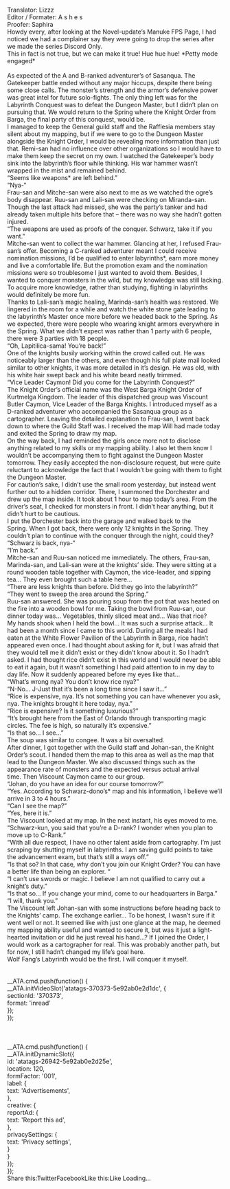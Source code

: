 <br/>
Translator: Lizzz<br/>
Editor / Formater: A s h e s<br/>
Proofer: Saphira<br/>
Howdy every, after looking at the Novel-update’s Manuke FPS Page, I had noticed we had a complainer say they were going to drop the series after we made the series Discord Only. <br/>
This in fact is not true, but we can make it true! Hue hue hue! *Petty mode engaged*<br/>
<br/>
As expected of the A and B-ranked adventurer’s of Sasanqua. The Gatekeeper battle ended without any major hiccups, despite there being some close calls. The monster’s strength and the armor’s defensive power was great intel for future solo-fights. The only thing left was for the Labyrinth Conquest was to defeat the Dungeon Master, but I didn’t plan on pursuing that. We would return to the Spring where the Knight Order from Barga, the final party of this conquest, would be.<br/>
I managed to keep the General guild staff and the Rafflesia members stay silent about my mapping, but if we were to go to the Dungeon Master alongside the Knight Order, I would be revealing more information than just that. Remi-san had no influence over other organizations so I would have to make them keep the secret on my own. I watched the Gatekeeper’s body sink into the labyrinth’s floor while thinking. His war hammer wasn’t wrapped in the mist and remained behind.<br/>
“Seems like weapons* are left behind.”<br/>
“Nya-“<br/>
Frau-san and Mitche-san were also next to me as we watched the ogre’s body disappear. Ruu-san and Lali-san were checking on Miranda-san. Though the last attack had missed, she was the party’s tanker and had already taken multiple hits before that – there was no way she hadn’t gotten injured.<br/>
“The weapons are used as proofs of the conquer. Schwarz, take it if you want.”<br/>
Mitche-san went to collect the war hammer. Glancing at her, I refused Frau-san’s offer. Becoming a C-ranked adventurer meant I could receive nomination missions, I’d be qualified to enter labyrinths*, earn more money and live a comfortable life. But the promotion exam and the nomination missions were so troublesome I just wanted to avoid them. Besides, I wanted to conquer monsters in the wild, but my knowledge was still lacking. To acquire more knowledge, rather than studying, fighting in labyrinths would definitely be more fun.<br/>
Thanks to Lali-san’s magic healing, Marinda-san’s health was restored. We lingered in the room for a while and watch the white stone gate leading to the labyrinth’s Master once more before we headed back to the Spring. As we expected, there were people who wearing knight armors everywhere in the Spring. What we didn’t expect was rather than 1 party with 6 people, there were 3 parties with 18 people.<br/>
“Oh, Lapitilica-sama! You’re back!”<br/>
One of the knights busily working within the crowd called out. He was noticeably larger than the others, and even though his full plate mail looked similar to other knights, it was more detailed in it’s design. He was old, with his white hair swept back and his white beard neatly trimmed.<br/>
“Vice Leader Caymon! Did you come for the Labyrinth Conquest?”<br/>
The Knight Order’s official name was the West Barga Knight Order of Kurtmelga Kingdom. The leader of this dispatched group was Viscount Butler Caymon, Vice Leader of the Barga Knights. I introduced myself as a D-ranked adventurer who accompanied the Sasanqua group as a cartographer. Leaving the detailed explanation to Frau-san, I went back down to where the Guild Staff was. I received the map Will had made today and exited the Spring to draw my map.<br/>
On the way back, I had reminded the girls once more not to disclose anything related to my skills or my mapping ability. I also let them know I wouldn’t be accompanying them to fight against the Dungeon Master tomorrow. They easily accepted the non-disclosure request, but were quite reluctant to acknowledge the fact that I wouldn’t be going with them to fight the Dungeon Master.<br/>
For caution’s sake, I didn’t use the small room yesterday, but instead went further out to a hidden corridor. There, I summoned the Dorchester and drew up the map inside. It took about 1 hour to map today’s area. From the driver’s seat, I checked for monsters in front. I didn’t hear anything, but it didn’t hurt to be cautious.<br/>
I put the Dorchester back into the garage and walked back to the Spring. When I got back, there were only 12 knights in the Spring. They couldn’t plan to continue with the conquer through the night, could they?<br/>
“Schwarz is back, nya-“<br/>
“I’m back.”<br/>
Mitche-san and Ruu-san noticed me immediately. The others, Frau-san, Marinda-san, and Lali-san were at the knights’ side. They were sitting at a round wooden table together with Caymon, the vice-leader, and sipping tea… They even brought such a table here…<br/>
“There are less knights than before. Did they go into the labyrinth?”<br/>
“They went to sweep the area around the Spring.”<br/>
Ruu-san answered. She was pouring soup from the pot that was heated on the fire into a wooden bowl for me. Taking the bowl from Ruu-san, our dinner today was… Vegetables, thinly sliced meat and… Was that rice?<br/>
My hands shook when I held the bowl… It was such a surprise attack… It had been a month since I came to this world. During all the meals I had eaten at the White Flower Pavilion of the Labyrinth in Barga, rice hadn’t appeared even once. I had thought about asking for it, but I was afraid that they would tell me it didn’t exist or they didn’t know about it. So I hadn’t asked. I had thought rice didn’t exist in this world and I would never be able to eat it again, but it wasn’t something I had paid attention to in my day to day life. Now it suddenly appeared before my eyes like that…<br/>
“What’s wrong nya? You don’t know rice nya?”<br/>
“N-No… J-Just that it’s been a long time since I saw it…”<br/>
“Rice is expensive, nya. It’s not something you can have whenever you ask, nya. The knights brought it here today, nya.”<br/>
“Rice is expensive? Is it something luxurious?”<br/>
“It’s brought here from the East of Orlando through transporting magic circles. The fee is high, so naturally it’s expensive.”<br/>
“Is that so… I see…”<br/>
The soup was similar to congee. It was a bit oversalted.<br/>
After dinner, I got together with the Guild staff and Johan-san, the Knight Order’s scout. I handed them the map to this area as well as the map that lead to the Dungeon Master. We also discussed things such as the appearance rate of monsters and the expected versus actual arrival time. Then Viscount Caymon came to our group.<br/>
“Johan, do you have an idea for our course tomorrow?”<br/>
“Yes. According to Schwarz-dono’s* map and his information, I believe we’ll arrive in 3 to 4 hours.”<br/>
“Can I see the map?”<br/>
“Yes, here it is.”<br/>
The Viscount looked at my map. In the next instant, his eyes moved to me.<br/>
“Schwarz-kun, you said that you’re a D-rank? I wonder when you plan to move up to C-Rank.”<br/>
“With all due respect, I have no other talent aside from cartography. I’m just scraping by shutting myself in labyrinths. I am saving guild points to take the advancement exam, but that’s still a ways off.”<br/>
“Is that so? In that case, why don’t you join our Knight Order? You can have a better life than being an explorer. “<br/>
“I can’t use swords or magic. I believe I am not qualified to carry out a knight’s duty.”<br/>
“Is that so… If you change your mind, come to our headquarters in Barga.”<br/>
“I will, thank you.”<br/>
The Viscount left Johan-san with some instructions before heading back to the Knights’ camp. The exchange earlier… To be honest, I wasn’t sure if it went well or not. It seemed like with just one glance at the map, he deemed my mapping ability useful and wanted to secure it, but was it just a light-hearted invitation or did he just reveal his hand…? If I joined the Order, I would work as a cartographer for real. This was probably another path, but for now, I still hadn’t changed my life’s goal here.<br/>
Wolf Fang’s Labyrinth would be the first. I will conquer it myself.<br/>
<br/>
<br/>
            __ATA.cmd.push(function() {<br/>
                __ATA.initVideoSlot('atatags-370373-5e92ab0e2d1dc', {<br/>
                    sectionId: '370373',<br/>
                    format: 'inread'<br/>
                });<br/>
            });<br/>
        <br/>
 <br/>
<br/>
				__ATA.cmd.push(function() {<br/>
					__ATA.initDynamicSlot({<br/>
						id: 'atatags-26942-5e92ab0e2d25e',<br/>
						location: 120,<br/>
						formFactor: '001',<br/>
						label: {<br/>
							text: 'Advertisements',<br/>
						},<br/>
						creative: {<br/>
							reportAd: {<br/>
								text: 'Report this ad',<br/>
							},<br/>
							privacySettings: {<br/>
								text: 'Privacy settings',<br/>
							}<br/>
						}<br/>
					});<br/>
				});<br/>
			Share this:TwitterFacebookLike this:Like Loading... 